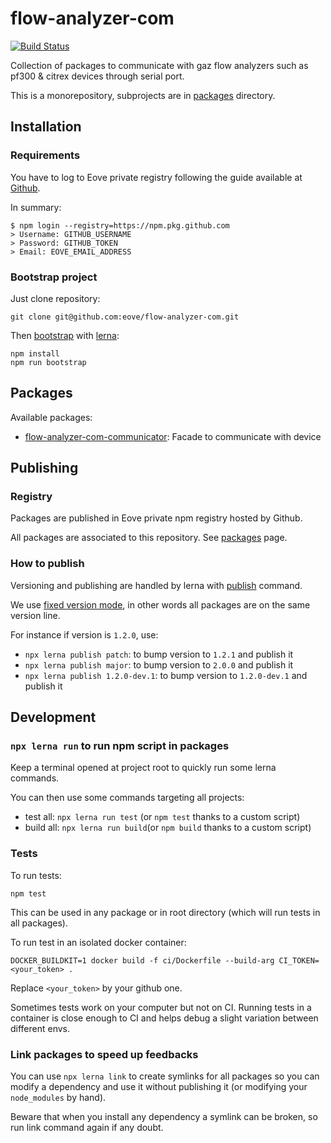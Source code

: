 # flow-analyzer-com 

[![Build Status](https://github.com/eove/flow-analyzer-com/workflows/CI/badge.svg)](https://github.com/eove/flow-analyzer-com/actions?query=workflow%3ACI)

Collection of packages to communicate with gaz flow analyzers such as pf300 & citrex devices through serial port.

This is a monorepository, subprojects are in [packages](/packages) directory.

## Installation

### Requirements

You have to log to Eove private registry following the guide available at [Github](https://docs.github.com/en/packages/using-github-packages-with-your-projects-ecosystem/configuring-npm-for-use-with-github-packages#authenticating-to-github-packages).

In summary:

```
$ npm login --registry=https://npm.pkg.github.com
> Username: GITHUB_USERNAME
> Password: GITHUB_TOKEN
> Email: EOVE_EMAIL_ADDRESS
```

### Bootstrap project

Just clone repository:

```
git clone git@github.com:eove/flow-analyzer-com.git
```

Then [bootstrap](https://github.com/lerna/lerna/tree/master/commands/bootstrap#readme) with [lerna](https://github.com/lerna/lerna):

```
npm install
npm run bootstrap
```

## Packages

Available packages:

- [flow-analyzer-com-communicator](/packages/flow-analyzer-com-communicator): Facade to communicate with device

## Publishing

### Registry

Packages are published in Eove private npm registry hosted by Github.

All packages are associated to this repository. See [packages](https://github.com/eove/flow-analyzer-com/packages) page.

### How to publish

Versioning and publishing are handled by lerna with [publish](https://github.com/lerna/lerna/tree/master/commands/publish#readme) command.

We use [fixed version mode](https://github.com/lerna/lerna#fixedlocked-mode-default), in other words all packages are on the same version line.

For instance if version is `1.2.0`, use:

- `npx lerna publish patch`: to bump version to `1.2.1` and publish it
- `npx lerna publish major`: to bump version to `2.0.0` and publish it
- `npx lerna publish 1.2.0-dev.1`: to bump version to `1.2.0-dev.1` and publish it

## Development

### `npx lerna run` to run npm script in packages

Keep a terminal opened at project root to quickly run some lerna commands.

You can then use some commands targeting all projects:

- test all: `npx lerna run test` (or `npm test` thanks to a custom script)
- build all: `npx lerna run build`(or `npm build` thanks to a custom script)

### Tests

To run tests:

```
npm test
```

This can be used in any package or in root directory (which will run tests in all packages).

To run test in an isolated docker container:

```
DOCKER_BUILDKIT=1 docker build -f ci/Dockerfile --build-arg CI_TOKEN=<your_token> .
```

Replace `<your_token>` by your github one.

Sometimes tests work on your computer but not on CI.
Running tests in a container is close enough to CI and helps debug a slight variation between different envs.

### Link packages to speed up feedbacks

You can use `npx lerna link` to create symlinks for all packages so you can modify a dependency and use it without publishing it (or modifying your `node_modules` by hand).

Beware that when you install any dependency a symlink can be broken, so run link command again if any doubt.
